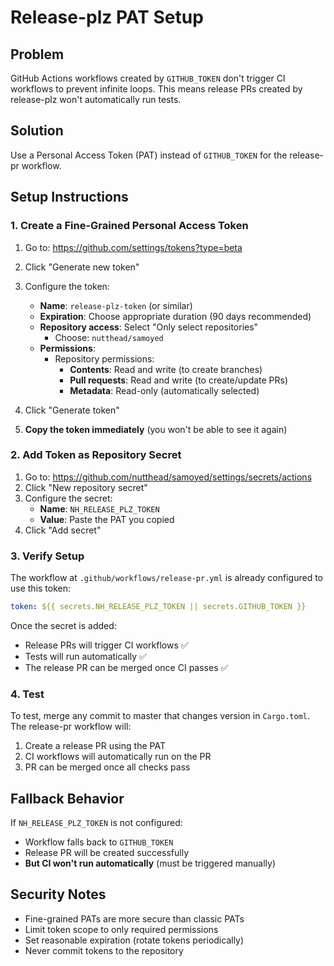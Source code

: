 # Release-plz PAT Setup

## Problem

GitHub Actions workflows created by `GITHUB_TOKEN` don't trigger CI workflows to prevent infinite loops. This means release PRs created by release-plz won't automatically run tests.

## Solution

Use a Personal Access Token (PAT) instead of `GITHUB_TOKEN` for the release-pr workflow.

## Setup Instructions

### 1. Create a Fine-Grained Personal Access Token

1. Go to: https://github.com/settings/tokens?type=beta
2. Click "Generate new token"
3. Configure the token:
   - **Name**: `release-plz-token` (or similar)
   - **Expiration**: Choose appropriate duration (90 days recommended)
   - **Repository access**: Select "Only select repositories"
     - Choose: `nutthead/samoyed`
   - **Permissions**:
     - Repository permissions:
       - **Contents**: Read and write (to create branches)
       - **Pull requests**: Read and write (to create/update PRs)
       - **Metadata**: Read-only (automatically selected)

4. Click "Generate token"
5. **Copy the token immediately** (you won't be able to see it again)

### 2. Add Token as Repository Secret

1. Go to: https://github.com/nutthead/samoyed/settings/secrets/actions
2. Click "New repository secret"
3. Configure the secret:
   - **Name**: `NH_RELEASE_PLZ_TOKEN`
   - **Value**: Paste the PAT you copied
4. Click "Add secret"

### 3. Verify Setup

The workflow at `.github/workflows/release-pr.yml` is already configured to use this token:

```yaml
token: ${{ secrets.NH_RELEASE_PLZ_TOKEN || secrets.GITHUB_TOKEN }}
```

Once the secret is added:
- Release PRs will trigger CI workflows ✅
- Tests will run automatically ✅
- The release PR can be merged once CI passes ✅

### 4. Test

To test, merge any commit to master that changes version in `Cargo.toml`. The release-pr workflow will:
1. Create a release PR using the PAT
2. CI workflows will automatically run on the PR
3. PR can be merged once all checks pass

## Fallback Behavior

If `NH_RELEASE_PLZ_TOKEN` is not configured:
- Workflow falls back to `GITHUB_TOKEN`
- Release PR will be created successfully
- **But CI won't run automatically** (must be triggered manually)

## Security Notes

- Fine-grained PATs are more secure than classic PATs
- Limit token scope to only required permissions
- Set reasonable expiration (rotate tokens periodically)
- Never commit tokens to the repository

